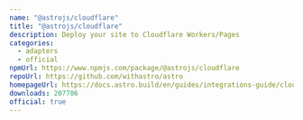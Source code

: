 ```yaml
---
name: "@astrojs/cloudflare"
title: "@astrojs/cloudflare"
description: Deploy your site to Cloudflare Workers/Pages
categories:
  - adapters
  - official
npmUrl: https://www.npmjs.com/package/@astrojs/cloudflare
repoUrl: https://github.com/withastro/astro
homepageUrl: https://docs.astro.build/en/guides/integrations-guide/cloudflare/
downloads: 207706
official: true
---
```

